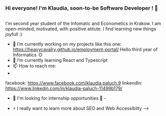 ### Hi everyone! I'm Klaudia, soon-to-be Software Developer ! 👋

<img src="https://media.giphy.com/media/XGhTPVMgzLv7s2TOE6/giphy.gif" alt=""/>

I'm second year student of the Infomatic and Econometics in Krakow. I am open-minded, motivated, with positive atitute. I find learning new things joyfull :)

- 🔭 I’m currently working on my projects like this one: https://heavycavalry.github.io/employment-portal/ Hello third year of Informatics :D
- 🌱 I’m currently learning React and Typescript
- 📫 How to reach me:
- 
facebook: https://www.facebook.com/klaudia.paluch.9
linkendIn: https://www.linkedin.com/in/klaudia-paluch-11499b179/

- 🤞 I'm looking for internship opportunities 🤞 -

- ⚡ I really want to learn more about SEO and Web Accessibilty
-->

<img src="https://media.giphy.com/media/9PhdJO4CMfyfXDCnko/giphy.gif" alt=""/>
